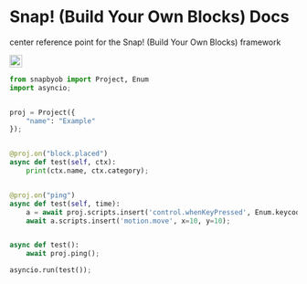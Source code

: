 # Snap! (Build Your Own Blocks) Docs
center reference point for the Snap! (Build Your Own Blocks) framework

<img height=22 src="https://github.com/shysolocup/snapbyob/actions/workflows/publish-wiki.yml/badge.svg" alt="if this shows up something's wrong with the workflow">

```py
from snapbyob import Project, Enum
import asyncio;


proj = Project({
    "name": "Example"
});


@proj.on("block.placed")
async def test(self, ctx):
    print(ctx.name, ctx.category);


@proj.on("ping")
async def test(self, time):
    a = await proj.scripts.insert('control.whenKeyPressed', Enum.keycode.a);
    await a.scripts.insert('motion.move', x=10, y=10);


async def test():
    await proj.ping();

asyncio.run(test());
```